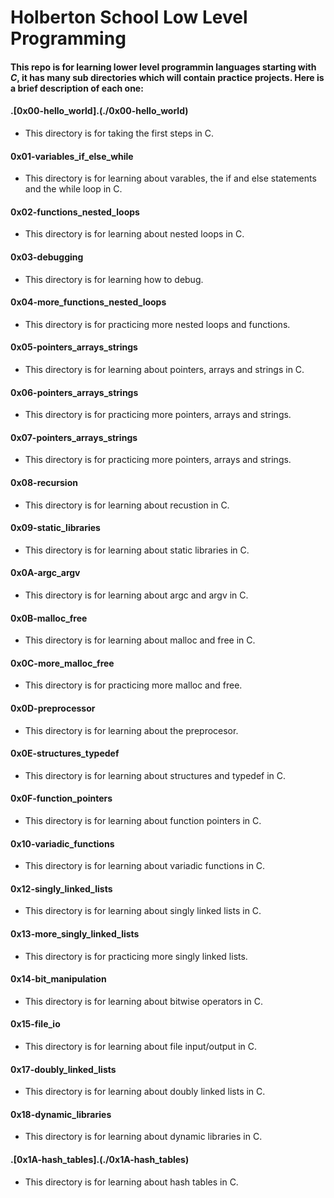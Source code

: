 # Holberton School Low Level Programming 
#### This repo is for learning lower level programmin languages starting with _C_, it has many sub directories which will contain practice projects. Here is a brief description of each one:

#### .[0x00-hello_world].(./0x00-hello_world)
* This directory is for taking the first steps in C.

#### 0x01-variables_if_else_while
* This directory is for learning about varables, the if and else statements and the while loop in C.

#### 0x02-functions_nested_loops
* This directory is for learning about nested loops in C.

#### 0x03-debugging
* This directory is for learning how to debug.

#### 0x04-more_functions_nested_loops
* This directory is for practicing more nested loops and functions.

#### 0x05-pointers_arrays_strings
* This directory is for learning about pointers, arrays and strings in C.

#### 0x06-pointers_arrays_strings
* This directory is for practicing more pointers, arrays and strings.

#### 0x07-pointers_arrays_strings
* This directory is for practicing more pointers, arrays and strings.

#### 0x08-recursion
* This directory is for learning about recustion in C.

#### 0x09-static_libraries
* This directory is for learning about static libraries in C.

#### 0x0A-argc_argv
* This directory is for learning about argc and argv in C.

#### 0x0B-malloc_free
* This directory is for learning about malloc and free in C.

#### 0x0C-more_malloc_free
* This directory is for practicing more malloc and free.

#### 0x0D-preprocessor
* This directory is for learning about the preprocesor.

#### 0x0E-structures_typedef
* This directory is for learning about structures and typedef in C.

#### 0x0F-function_pointers
* This directory is for learning about function pointers in C.

#### 0x10-variadic_functions
* This directory is for learning about variadic functions in C.

#### 0x12-singly_linked_lists
* This directory is for learning about singly linked lists in C.

#### 0x13-more_singly_linked_lists
* This directory is for practicing more singly linked lists.

#### 0x14-bit_manipulation
* This directory is for learning about bitwise operators in C.

#### 0x15-file_io
* This directory is for learning about file input/output in C.

#### 0x17-doubly_linked_lists
* This directory is for learning about doubly linked lists in C.

#### 0x18-dynamic_libraries
* This directory is for learning about dynamic libraries in C.

#### .[0x1A-hash_tables].(./0x1A-hash_tables)
* This directory is for learning about hash tables in C.
